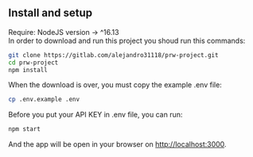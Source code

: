 ## Install and setup
Require: NodeJS version -> ^16.13\
In order to download and run this project you shoud run this commands:
```sh
git clone https://gitlab.com/alejandro31118/prw-project.git
cd prw-project
npm install
```
When the download is over, you must copy the example .env file:
```sh
cp .env.example .env
```
Before you put your API KEY in .env file, you can run:
```sh
npm start
```
And the app will be open in your browser on [http://localhost:3000](http://localhost:3000).
